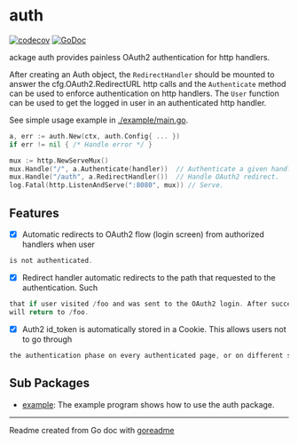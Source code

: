 # auth

[![codecov](https://codecov.io/gh/posener/auth/branch/master/graph/badge.svg)](https://codecov.io/gh/posener/auth)
[![GoDoc](https://img.shields.io/badge/pkg.go.dev-doc-blue)](http://pkg.go.dev/github.com/posener/auth)

ackage auth provides painless OAuth2 authentication for http handlers.

After creating an Auth object, the `RedirectHandler` should be mounted to answer the
cfg.OAuth2.RedirectURL http calls and the `Authenticate` method can be used to enforce
authentication on http handlers.
The `User` function can be used to get the logged in user in an authenticated http handler.

See simple usage example in [./example/main.go](./example/main.go).

```go
a, err := auth.New(ctx, auth.Config{ ... })
if err != nil { /* Handle error */ }

mux := http.NewServeMux()
mux.Handle("/", a.Authenticate(handler))  // Authenticate a given handler on '/'.
mux.Handle("/auth", a.RedirectHandler())  // Handle OAuth2 redirect.
log.Fatal(http.ListenAndServe(":8080", mux)) // Serve.
```

## Features

- [x] Automatic redirects to OAuth2 flow (login screen) from authorized handlers when user

```go
is not authenticated.
```

- [x] Redirect handler automatic redirects to the path that requested to the authentication. Such

```go
that if user visited /foo and was sent to the OAuth2 login. After successfull login it
will return to /foo.
```

- [x] Auth2 id_token is automatically stored in a Cookie. This allows users not to go through

```go
the authentication phase on every authenticated page, or on different sessions.
```

## Sub Packages

* [example](./example): The example program shows how to use the auth package.

---
Readme created from Go doc with [goreadme](https://github.com/posener/goreadme)
